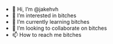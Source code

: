 - 👋 Hi, I’m @jakehvh
- 👀 I’m interested in bitches
- 🌱 I’m currently learning bitches
- 💞️ I’m looking to collaborate on bitches
- 📫 How to reach me bitches

<!---
jakehvh/jakehvh is a ✨ special ✨ repository because its `README.md` (this file) appears on your GitHub profile.
You can click the Preview link to take a look at your changes.
--->
